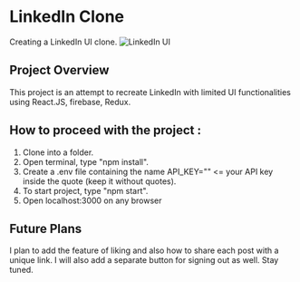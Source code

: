 # LinkedIn Clone
Creating a LinkedIn UI clone.
![LinkedIn UI](https://cdn.discordapp.com/attachments/869605450268700704/1023210243389394974/Screenshot_1.png)

## Project Overview
This project is an attempt to recreate LinkedIn with limited UI functionalities using React.JS, firebase, Redux. 

## How to proceed with the project : 
1. Clone into a folder. 
2. Open terminal, type "npm install".
3. Create a .env file containing the name API_KEY="" <= your API key inside the quote (keep it without quotes).
4. To start project, type "npm start".
5. Open localhost:3000 on any browser

## Future Plans
I plan to add the feature of liking and also how to share each post with a unique link. I will also add a separate button for signing out as well. Stay tuned.